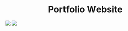 
<h1 align="center">Portfolio Website</h1>

<img src="https://github.com/Dipalig971/portfolio_web/assets/143181151/ad3110e3-df8b-40a4-a87d-3a73c3317f08">
<img src="https://github.com/Dipalig971/portfolio_web/assets/143181151/8957ab99-6f92-4660-9595-b74c1d1ec2a2">
